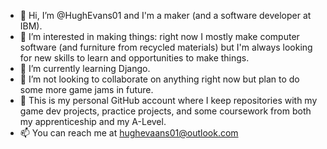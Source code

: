 - 👋 Hi, I’m @HughEvans01 and I'm a maker (and a software developer at IBM).
- 👀 I’m interested in making things: right now I mostly make computer software (and furniture from recycled materials) but I'm always looking for new skills to learn and opportunities to make things.
- 🌱 I’m currently learning Django.
- 💞️ I’m not looking to collaborate on anything right now but plan to do some more game jams in future.
- :bust_in_silhouette: This is my personal GitHub account where I keep repositories with my game dev projects, practice projects, and some coursework from both my apprenticeship and my A-Level.
- 📫 You can reach me at hughevaans01@outlook.com

<!---
HughEvans01/HughEvans01 is a ✨ special ✨ repository because its `README.md` (this file) appears on your GitHub profile.
You can click the Preview link to take a look at your changes.
--->
